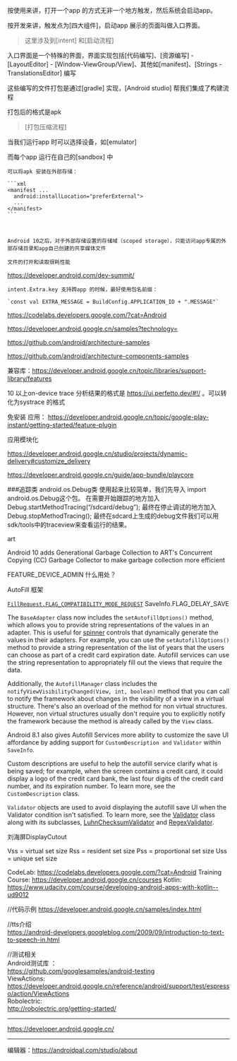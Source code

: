 按使用来讲，打开一个app 的方式无非一个地方触发，然后系统会启动app。  

按开发来讲，触发点为[四大组件]，启动app 展示的页面叫做入口界面。     

>这里涉及到[intent] 和[启动流程]  

入口界面是一个特殊的界面，界面实现包括[代码编写]、[资源编写] - [LayoutEditor] - [Window-ViewGroup/View]、其他如[manifest]、[Strings - TranslationsEditor] 编写   

这些编写的文件打包是通过[gradle] 实现，[Android studio] 帮我们集成了构建流程  

打包后的格式是apk

> [打包压缩流程]

当我们运行app 时可以选择设备，如[emulator]    

 而每个app 运行在自己的[sandbox] 中



```
可以将apk 安装在外部存储：

​```xml
<manifest ...
  android:installLocation="preferExternal">
  ...
</manifest>
​```



Android 10之后，对于外部存储设置的存储域（scoped storage），只能访问app专属的外部存储目录和app自己创建的共享媒体文件

文件的打开和读取很耗性能  
```



https://developer.android.com/dev-summit/



```
intent.Extra.key 支持跨app 的时候，最好使用包名前缀：

`const val EXTRA_MESSAGE = BuildConfig.APPLICATION_ID + ".MESSAGE"` 
```



https://codelabs.developers.google.com/?cat=Android

https://developer.android.google.cn/samples?technology=  

https://github.com/android/architecture-samples

https://github.com/android/architecture-components-samples



兼容库：https://developer.android.google.cn/topic/libraries/support-library/features  



10 以上on-device trace 分析结果的格式是 https://ui.perfetto.dev/#!/  。可以转化为systrace 的格式   



免安装 应用： https://developer.android.google.cn/topic/google-play-instant/getting-started/feature-plugin  



应用模块化  

https://developer.android.google.cn/studio/projects/dynamic-delivery#customize_delivery  

https://developer.android.google.cn/guide/app-bundle/playcore  



###追踪类 android.os.Debug类 使用起来比较简单，我们先导入 import android.os.Debug这个包。 在需要开始跟踪的地方加入 Debug.startMethodTracing(“/sdcard/debug”); 最终在停止调试的地方加入 Debug.stopMethodTracing(); 最终在sdcard上生成的debug文件我们可以用sdk/tools中的traceview来查看运行的结果。



art  

 Android 10 adds Generational Garbage Collection to ART's Concurrent Copying (CC) Garbage Collector to make garbage collection more efficient



FEATURE_DEVICE_ADMIN  什么用处？



AutoFill 框架

 [`FillRequest.FLAG_COMPATIBILITY_MODE_REQUEST`](https://developer.android.google.cn/reference/android/service/autofill/FillRequest#FLAG_COMPATIBILITY_MODE_REQUEST) SaveInfo.FLAG_DELAY_SAVE

The `BaseAdapter` class now includes the `setAutofillOptions()` method, which allows you to provide string representations of the values in an adapter. This is useful for [spinner](https://developer.android.google.cn/guide/topics/ui/controls/spinner) controls that dynamically generate the values in their adapters. For example, you can use the `setAutofillOptions()` method to provide a string representation of the list of years that the users can choose as part of a credit card expiration date. Autofill services can use the string representation to appropriately fill out the views that require the data.

Additionally, the `AutofillManager` class includes the `notifyViewVisibilityChanged(View, int, boolean)` method that you can call to notify the framework about changes in the visibility of a view in a virtual structure. There's also an overload of the method for non virtual structures. However, non virtual structures usually don't require you to explicitly notify the framework because the method is already called by the `View` class.

Android 8.1 also gives Autofill Services more ability to customize the save UI affordance by adding support for `CustomDescription and` `Validator` within `SaveInfo`.

Custom descriptions are useful to help the autofill service clarify what is being saved; for example, when the screen contains a credit card, it could display a logo of the credit card bank, the last four digits of the credit card number, and its expiration number. To learn more, see the `CustomDescription` class.

`Validator` objects are used to avoid displaying the autofill save UI when the Validator condition isn't satisfied. To learn more, see the [Validator](https://developer.android.google.cn/reference/android/service/autofill/Validator.html) class along with its subclasses, [LuhnChecksumValidator](https://developer.android.google.cn/reference/android/service/autofill/LuhnChecksumValidator.html) and [RegexValidator](https://developer.android.google.cn/reference/android/service/autofill/RegexValidator.html).



刘海屏DisplayCutout  



Vss = virtual set size
Rss = resident set size
Pss = proportional set size
Uss = unique set size

CodeLab:
https://codelabs.developers.google.com/?cat=Android
Training Course:
https://developer.android.google.cn/courses
Kotlin:  
https://www.udacity.com/course/developing-android-apps-with-kotlin--ud9012  


//代码示例
https://developer.android.google.cn/samples/index.html

//tts介绍  
https://android-developers.googleblog.com/2009/09/introduction-to-text-to-speech-in.html  


//测试相关  
Android测试库 ：  
https://github.com/googlesamples/android-testing  
ViewActions:  
https://developer.android.google.cn/reference/android/support/test/espresso/action/ViewActions   
Robolectric:  
http://robolectric.org/getting-started/

---
https://developer.android.google.cn/



---

编辑器：https://androidpal.com/studio/about
